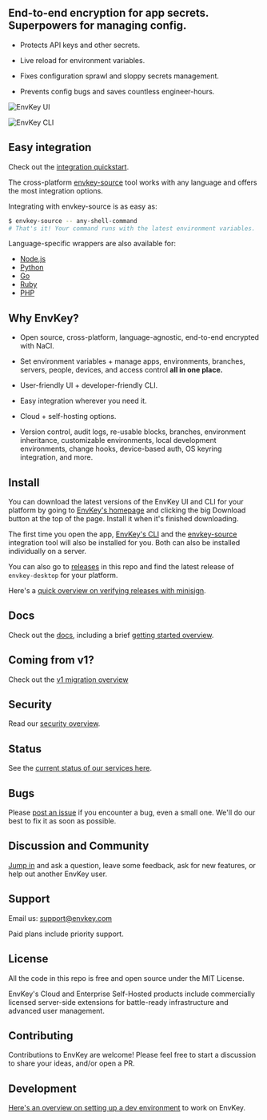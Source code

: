 ## End-to-end encryption for app secrets. Superpowers for managing config.

- Protects API keys and other secrets.

- Live reload for environment variables.

- Fixes configuration sprawl and sloppy secrets management.

- Prevents config bugs and saves countless engineer-hours.

![EnvKey UI](https://user-images.githubusercontent.com/545350/150350438-44ff380c-c346-41d0-8e39-f41e9ad73110.png)

![EnvKey CLI](https://user-images.githubusercontent.com/545350/150350715-c7c1ca15-ac37-406c-bc29-c8d922542d2f.gif)

## Easy integration

Check out the [integration quickstart](https://docs-v2.envkey.com/docs/integration-quickstart).

The cross-platform [envkey-source](https://docs-v2.envkey.com/docs/envkey-source) tool works with any language and offers the most integration options.

Integrating with envkey-source is as easy as:

```bash
$ envkey-source -- any-shell-command
# That's it! Your command runs with the latest environment variables.
```

Language-specific wrappers are also available for:

- [Node.js](https://github.com/envkey/envkey/tree/main/public/sdks/languages-and-frameworks/node)
- [Python](https://github.com/envkey/envkey/tree/main/public/sdks/languages-and-frameworks/python)
- [Go](https://github.com/envkey/envkey/tree/main/public/sdks/languages-and-frameworks/go)
- [Ruby](https://github.com/envkey/envkey/tree/main/public/sdks/languages-and-frameworks/ruby)
- [PHP](https://github.com/envkey/envkey/tree/main/public/sdks/languages-and-frameworks/php)

## Why EnvKey?

- Open source, cross-platform, language-agnostic, end-to-end encrypted with NaCl.

- Set environment variables + manage apps, environments, branches, servers, people, devices, and access control **all in one place.**

- User-friendly UI + developer-friendly CLI.

- Easy integration wherever you need it.

- Cloud + self-hosting options.

- Version control, audit logs, re-usable blocks, branches, environment inheritance, customizable environments, local development environments, change hooks, device-based auth, OS keyring integration, and more.

## Install

You can download the latest versions of the EnvKey UI and CLI for your platform by going to [EnvKey's homepage](https://www.envkey.com) and clicking the big Download button at the top of the page. Install it when it's finished downloading.

The first time you open the app, [EnvKey's CLI](https://docs-v2.envkey.com/docs/cli-overview) and the [envkey-source](https://docs-v2.envkey.com/docs/envkey-source) integration tool will also be installed for you. Both can also be installed individually on a server.

You can also go to [releases](https://github.com/envkey/envkey/releases) in this repo and find the latest release of `envkey-desktop` for your platform.

Here's a [quick overview on verifying releases with minisign](https://docs-v2.envkey.com/docs/verifying-releases).

## Docs

Check out the [docs](https://docs-v2.envkey.com), including a brief [getting started overview](https://docs-v2.envkey.com/docs/getting-started).

## Coming from v1?

Check out the [v1 migration overview](https://docs-v2.envkey.com/docs/migrating-from-v1)

## Security

Read our [security overview](https://docs-v2.envkey.com/docs/security).

## Status

See the [current status of our services here](https://status.envkey.com).

## Bugs

Please [post an issue](https://github.com/envkey/envkey/issues) if you encounter a bug, even a small one. We'll do our best to fix it as soon as possible.

## Discussion and Community

[Jump in](https://github.com/envkey/envkey/discussions) and ask a question, leave some feedback, ask for new features, or help out another EnvKey user.

## Support

Email us: support@envkey.com

Paid plans include priority support.

## License

All the code in this repo is free and open source under the MIT License.

EnvKey's Cloud and Enterprise Self-Hosted products include commercially licensed server-side extensions for battle-ready infrastructure and advanced user management.

## Contributing

Contributions to EnvKey are welcome! Please feel free to start a discussion to share your ideas, and/or open a PR.

## Development

[Here's an overview on setting up a dev environment](https://docs-v2.envkey.com/docs/development) to work on EnvKey.
